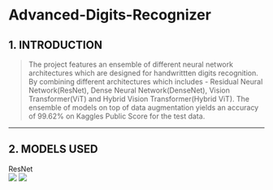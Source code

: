 # Advanced-Digits-Recognizer
## 1. INTRODUCTION 
>The project features an ensemble of different neural network architectures which are designed for handwrittten digits recognition. By combining different architectures which includes - Residual Neural Network(ResNet), Dense Neural Network(DenseNet), Vision Transformer(ViT) and Hybrid Vision Transformer(Hybrid ViT). The ensemble of models on top of data augmentation yields an accuracy of 99.62% on Kaggles Public Score for the test data.
---
## 2. MODELS USED
<div>
  ResNet <br>
  <img src="https://github.com/user-attachments/assets/af17feaf-e505-4fbd-b564-95af69501929" style="display:inline-block" />
  <img src="https://github.com/user-attachments/assets/cf6e526c-0c90-453d-9b67-9bc7d12b313b" style="display:inline-block" />

</div>

